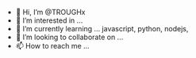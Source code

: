 - 👋 Hi, I’m @TROUGHx
- 👀 I’m interested in ...
- 🌱 I’m currently learning ... javascript, python, nodejs, 
- 💞️ I’m looking to collaborate on ...
- 📫 How to reach me ...

<!---
TROUGHx/TROUGHx is a ✨ special ✨ repository because its `README.md` (this file) appears on your GitHub profile.
You can click the Preview link to take a look at your changes.
--->
